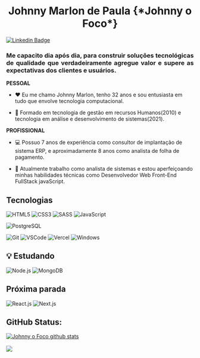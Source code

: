 <h1 align="center">
  Johnny Marlon de Paula {*Johnny o Foco*}
</h1>

[![Linkedin Badge](https://img.shields.io/badge/-LinkedIn-blue?style=for-the-badge&logo=Linkedin&logoColor=white&link=https://www.linkedin.com/johnnymarlon/)](https://www.linkedin.com/in/johnnymarlon/)

<h3 align="justify">
Me capacito dia após dia, para construir soluções tecnológicas de qualidade que verdadeiramente agregue valor e supere as expectativas dos clientes e usuários.
</h3>

**PESSOAL**

- :heart: Eu me chamo Johnny Marlon, tenho 32 anos e sou entusiasta em tudo que envolve tecnologia computacional. 

- :book: Formado em tecnologia de gestão em recursos Humanos(2010) e tecnologia em análise e desenvolvimento de sistemas(2021).

**PROFISSIONAL**

- :computer: Possuo 7 anos de experiência como consultor de implantação de sistema ERP, e aproximadamente 8 anos como analista de folha de pagamento.

- :telescope: Atualmente trabalho como analista de sistemas e estou aperfeiçoando minhas habilidades técnicas como Desenvolvedor Web Front-End FullStack javaScript.


## Tecnologias

![HTML5](https://img.shields.io/badge/HTML5-E34F26?style=for-the-badge&logo=html5&logoColor=white) ![CSS3](https://img.shields.io/badge/CSS3-1572B6?style=for-the-badge&logo=css3&logoColor=white) ![SASS](https://img.shields.io/badge/Sass-CC6699?style=for-the-badge&logo=sass&logoColor=white) ![JavaScript](https://img.shields.io/badge/JavaScript-F7DF1E?style=for-the-badge&logo=javascript&logoColor=black)

![PostgreSQL](https://img.shields.io/badge/PostgreSQL-316192?style=for-the-badge&logo=postgresql&logoColor=white) 

![Git](https://img.shields.io/badge/-Git-F05032?style=flat-square&logo=git&logoColor=white) ![VSCode](https://img.shields.io/badge/-VSCode-0085D1?style=flat-square&logo=visual-studio-code&logoColor=white) ![Vercel](https://img.shields.io/badge/-Vercel-000000?style=flat-square&logo=vercel&logoColor=white) ![Windows](https://img.shields.io/badge/-Windows-00ADEF?style=flat-square&logo=windows&logoColor=white)


## :bulb: Estudando

![Node.js](https://img.shields.io/badge/Node.js-90c53f?style=for-the-badge&logo=node.js&logoColor=white)
![MongoDB](https://img.shields.io/badge/MongoDB-001e2b?style=for-the-badge&logo=mongodb&logoColor=00ed64)

## Próxima parada
![React.js](https://img.shields.io/badge/React.js-27bdd6?style=for-the-badge&logo=react&logoColor=white)
![Next.js](https://img.shields.io/badge/Next.js-white?style=for-the-badge&logo=next.js&logoColor=black)

## GitHub Status:

<a href="https://github.com/johnnyofoco/johnnyofoco">
   <img align="center" src="https://github-readme-stats.vercel.app/api?username=johnnyofoco&show_icons=true&include_all_commits=true&theme=dark" alt="Johnny o Foco github stats" />
</a> 
<br>
<br>
<a href="https://github.com/johnnyofoco/johnnyofoco">
  <img align="center" src="https://github-readme-stats.vercel.app/api/top-langs/?username=johnnyofoco&layout=compact&theme=dark"/>
</a>
